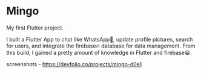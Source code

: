 # Mingo

My first Flutter project.

I built a Flutter App to chat like WhatsApp🤙, update profile pictures, search for users, and integrate the firebase🔥 database for data management. From this build, I gained a pretty amount of knowledge in Flutter and firebase😀.

screenshots - https://devfolio.co/projects/mingo-d0e1
